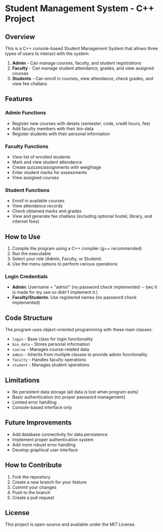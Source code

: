 # Student Management System - C++ Project

## Overview
This is a C++ console-based Student Management System that allows three types of users to interact with the system:
1. **Admin** - Can manage courses, faculty, and student registrations
2. **Faculty** - Can manage student attendance, grades, and view assigned courses
3. **Students** - Can enroll in courses, view attendance, check grades, and view fee challans

## Features

### Admin Functions
- Register new courses with details (semester, code, credit hours, fee)
- Add faculty members with their bio-data
- Register students with their personal information

### Faculty Functions
- View list of enrolled students
- Mark and view student attendance
- Create quizzes/assignments with weightage
- Enter student marks for assessments
- View assigned courses

### Student Functions
- Enroll in available courses
- View attendance records
- Check obtained marks and grades
- View and generate fee challans (including optional hostel, library, and internet fees)

## How to Use

1. Compile the program using a C++ compiler (g++ recommended)
2. Run the executable
3. Select your role (Admin, Faculty, or Student)
4. Use the menu options to perform various operations

### Login Credentials
- **Admin**: Username = "admin" (no password check implemented -- bec it is made for my use so didn't implement it.)
- **Faculty/Students**: Use registered names (no password check implemented)

## Code Structure
The program uses object-oriented programming with these main classes:
- `login` - Base class for login functionality
- `bio_data` - Stores personal information
- `course` - Manages course-related data
- `admin` - Inherits from multiple classes to provide admin functionality
- `faculty` - Handles faculty operations
- `student` - Manages student operations

## Limitations
- No persistent data storage (all data is lost when program exits)
- Basic authentication (no proper password management)
- Limited error handling
- Console-based interface only

## Future Improvements
- Add database connectivity for data persistence
- Implement proper authentication system
- Add more robust error handling
- Develop graphical user interface

## How to Contribute
1. Fork the repository
2. Create a new branch for your feature
3. Commit your changes
4. Push to the branch
5. Create a pull request

## License
This project is open-source and available under the MIT License.
